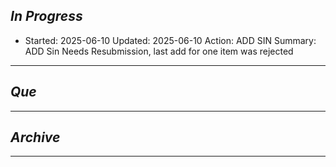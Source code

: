 
## *In Progress*

- Started: 2025-06-10
  Updated: 2025-06-10
  Action: ADD SIN
  Summary: ADD Sin Needs Resubmission, last add for one item was rejected 


--------------------

## *Que*

-----------------------------------
## *Archive*

-----------------------------------
